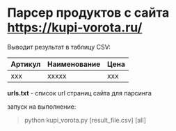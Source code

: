 # Парсер продуктов с сайта https://kupi-vorota.ru/

Выводит результат в таблицу CSV:


| Артикул | Наименование | Цена |
|-|-|-|
|xxx|xxxxx|xxx|


**urls.txt** - список url страниц сайта для парсинга

запуск на выполнение:  
> python kupi_vorota.py [result_file.csv] [all]
